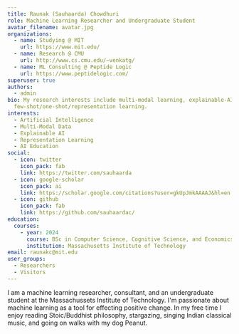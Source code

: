 ```yaml
---
title: Raunak (Sauhaarda) Chowdhuri
role: Machine Learning Researcher and Undergraduate Student
avatar_filename: avatar.jpg
organizations:
  - name: Studying @ MIT
    url: https://www.mit.edu/
  - name: Research @ CMU
    url: http://www.cs.cmu.edu/~venkatg/
  - name: ML Consulting @ Peptide Logic
    url: https://www.peptidelogic.com/
superuser: true
authors:
  - admin
bio: My research interests include multi-modal learning, explainable-AI, and
  few-shot/one-shot/representation learning.
interests:
  - Artificial Intelligence
  - Multi-Modal Data
  - Explainable AI
  - Representation Learning
  - AI Education
social:
  - icon: twitter
    icon_pack: fab
    link: https://twitter.com/sauhaarda
  - icon: google-scholar
    icon_pack: ai
    link: https://scholar.google.com/citations?user=gkUpJmkAAAAJ&hl=en
  - icon: github
    icon_pack: fab
    link: https://github.com/sauhaardac/
education:
  courses:
    - year: 2024
      course: BSc in Computer Science, Cognitive Science, and Economics
      institution: Massachusetts Institute of Technology
email: raunakc@mit.edu
user_groups:
  - Researchers
  - Visitors
---
```

I am a machine learning researcher, consultant, and an undergraduate student at the Massachussets Institute of Technology. I'm passionate about machine learning as a tool for effecting positive change. In my free time I enjoy reading Stoic/Buddhist philosophy, stargazing, singing Indian classical music, and going on walks with my dog Peanut.
